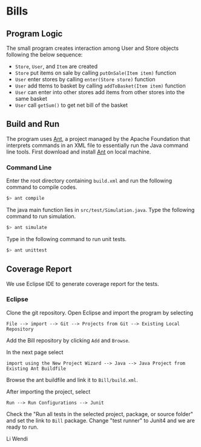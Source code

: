 # Bills


## Program Logic

The small program creates interaction among User and Store objects following the below sequence:

* `Store`, `User`, and `Item` are created 
* `Store` put items on sale by calling `putOnSale(Item item)` function
* `User` enter stores by calling `enter(Store store)` function
* `User` add ttems to basket by calling `addToBasket(Item item)` function
* `User` can enter into other stores add items from other stores into the same basket
* `User` call `getSum()` to get net bill of the basket

## Build and Run

The program uses [Ant](http://ant.apache.org), a project managed by the Apache
Foundation that interprets commands in an XML file to essentially run
the Java command line tools. First download and install [Ant](https://ant.apache.org/bindownload.cgi) on local machine.

### Command Line
Enter the root directory containing `build.xml` and run the following command to compile codes. 

```bash
$> ant compile
```

The java main function lies in `src/test/Simulation.java`. Type the following command to run simulation. 

```bash
$> ant simulate
```

Type in the following command to run unit tests.

```bash
$> ant unittest
```

## Coverage Report
We use Eclipse IDE to generate coverage report for the tests.

### Eclipse 

Clone the git repository. Open Eclipse and import the program by selecting 
```
File --> import --> Git --> Projects from Git --> Existing Local Repository
```
Add the Bill repository by clicking `Add` and `Browse`. 

In the next page select 
```
import using the New Project Wizard --> Java --> Java Project from Existing Ant Buildfile
```
Browse the ant buildfile and link it to `Bill/build.xml`.

After importing the project, select
```
Run --> Run Configurations --> Junit
```
Check the "Run all tests in the selected project, package, or source folder" and set the link to `Bill` package.
Change "test runner" to Junit4 and we are ready to run.




Li Wendi
